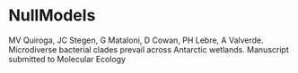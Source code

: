 # NullModels
MV Quiroga, JC Stegen, G Mataloni, D Cowan, PH Lebre, A Valverde. Microdiverse bacterial clades prevail across Antarctic wetlands. Manuscript submitted to Molecular Ecology
